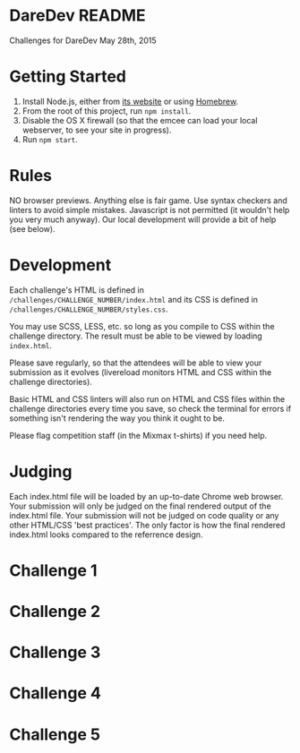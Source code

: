 # DareDev README
Challenges for DareDev May 28th, 2015

# Getting Started

1. Install Node.js, either from [its website](https://nodejs.org/) or using [Homebrew](http://brew.sh/).
2. From the root of this project, run `npm install`.
3. Disable the OS X firewall (so that the emcee can load your local webserver, to see your site in progress).
4. Run `npm start`.

# Rules

NO browser previews. Anything else is fair game. Use syntax checkers and linters to avoid simple mistakes.
Javascript is not permitted (it wouldn't help you very much anyway). Our local
development will provide a bit of help (see below).

# Development

Each challenge's HTML is defined in `/challenges/CHALLENGE_NUMBER/index.html`
and its CSS is defined in `/challenges/CHALLENGE_NUMBER/styles.css`.

You may use SCSS, LESS, etc. so long as you compile to CSS within the challenge
directory. The result must be able to be viewed by loading `index.html`.

Please save regularly, so that the attendees will be able to view your submission
as it evolves (livereload monitors HTML and CSS within the challenge directories).

Basic HTML and CSS linters will also run on HTML and CSS files within the
challenge directories every time you save, so check the terminal for errors if
something isn't rendering the way you think it ought to be.

Please flag competition staff (in the Mixmax t-shirts) if you need help.

# Judging

Each index.html file will be loaded by an up-to-date Chrome web browser. Your submission will only
be judged on the final rendered output of the index.html file. Your submission will not be judged on
code quality or any other HTML/CSS 'best practices'. The only factor is how the final rendered
index.html looks compared to the referrence design.

# Challenge 1
# Challenge 2
# Challenge 3
# Challenge 4
# Challenge 5
